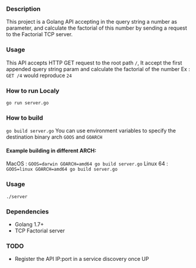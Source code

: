 ### Description
This project is a Golang API accepting in the query string a number as parameter, and calculate the factorial of this number by sending a request to the Factorial TCP server.

### Usage
This API accepts HTTP GET request to the root path `/`, It accept the first appended query string param and calculate the factorial of the number
Ex : `GET /4` would reproduce `24` 

### How to run Localy
`go run server.go`

### How to build
`go build server.go`
You can use environment variables to specify the destination binary arch `GOOS` and `GOARCH`

#### Example building in different ARCH:
MacOS : `GOOS=darwin GOARCH=amd64 go build server.go`
Linux 64 : `GOOS=linux GOARCH=amd64 go build server.go`

### Usage
`./server`

### Dependencies
* Golang 1.7+
* TCP Factorial server

### TODO
* Register the API IP:port in a service discovery once UP